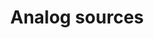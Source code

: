 ---
layout: content
title: Analog sources
description: Finally a way to scrobble your dusty vinyls, cassettes or other non-computer friendly sources.
picture: img/vinyl.png
---